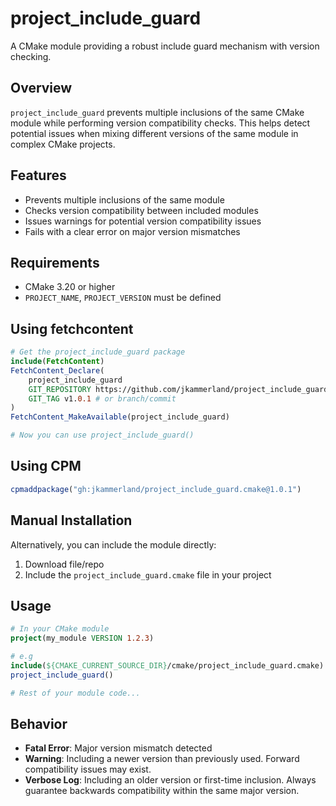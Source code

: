 # project_include_guard

A CMake module providing a robust include guard mechanism with version checking.

## Overview

`project_include_guard` prevents multiple inclusions of the same CMake module while performing version compatibility checks. This helps detect potential issues when mixing different versions of the same module in complex CMake projects.

## Features

- Prevents multiple inclusions of the same module
- Checks version compatibility between included modules
- Issues warnings for potential version compatibility issues
- Fails with a clear error on major version mismatches

## Requirements

- CMake 3.20 or higher
- `PROJECT_NAME`, `PROJECT_VERSION` must be defined

## Using fetchcontent

```cmake
# Get the project_include_guard package
include(FetchContent)
FetchContent_Declare(
    project_include_guard
    GIT_REPOSITORY https://github.com/jkammerland/project_include_guard.cmake.git
    GIT_TAG v1.0.1 # or branch/commit
)
FetchContent_MakeAvailable(project_include_guard)

# Now you can use project_include_guard()
```

## Using CPM

```cmake
cpmaddpackage("gh:jkammerland/project_include_guard.cmake@1.0.1")
```

## Manual Installation

Alternatively, you can include the module directly:

1. Download file/repo
2. Include the `project_include_guard.cmake` file in your project

## Usage

```cmake
# In your CMake module
project(my_module VERSION 1.2.3)

# e.g
include(${CMAKE_CURRENT_SOURCE_DIR}/cmake/project_include_guard.cmake)
project_include_guard()

# Rest of your module code...
```

## Behavior

- **Fatal Error**: Major version mismatch detected
- **Warning**: Including a newer version than previously used. Forward compatibility issues may exist.
- **Verbose Log**: Including an older version or first-time inclusion. Always guarantee backwards compatibility within the same major version.
